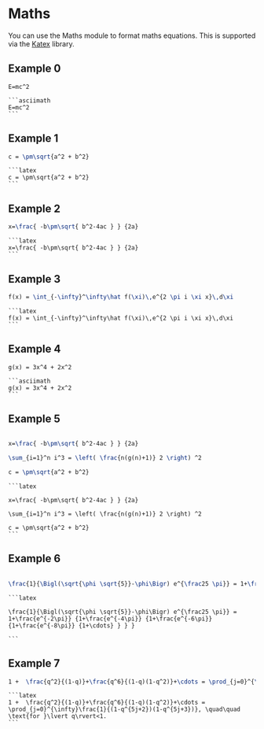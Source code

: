 # Maths

You can use the Maths module to format maths equations. This is supported via the [Katex](https://katex.org/) library.

## Example 0

```asciimath
E=mc^2
```
~~~
```asciimath
E=mc^2
```
~~~

## Example 1

```latex
c = \pm\sqrt{a^2 + b^2}
```
~~~
```latex
c = \pm\sqrt{a^2 + b^2}
```
~~~
## Example 2

```latex
x=\frac{ -b\pm\sqrt{ b^2-4ac } } {2a}
```
~~~
```latex
x=\frac{ -b\pm\sqrt{ b^2-4ac } } {2a}
```
~~~
## Example 3

```latex
f(x) = \int_{-\infty}^\infty\hat f(\xi)\,e^{2 \pi i \xi x}\,d\xi
```
~~~
```latex
f(x) = \int_{-\infty}^\infty\hat f(\xi)\,e^{2 \pi i \xi x}\,d\xi
```
~~~
## Example 4

```asciimath
g(x) = 3x^4 + 2x^2
```
~~~
```asciimath
g(x) = 3x^4 + 2x^2
```
~~~
## Example 5

```latex

x=\frac{ -b\pm\sqrt{ b^2-4ac } } {2a}

\sum_{i=1}^n i^3 = \left( \frac{n(g(n)+1)} 2 \right) ^2

c = \pm\sqrt{a^2 + b^2}
```
~~~
```latex

x=\frac{ -b\pm\sqrt{ b^2-4ac } } {2a}

\sum_{i=1}^n i^3 = \left( \frac{n(g(n)+1)} 2 \right) ^2

c = \pm\sqrt{a^2 + b^2}
```
~~~
## Example 6

~~~latex

\frac{1}{\Bigl(\sqrt{\phi \sqrt{5}}-\phi\Bigr) e^{\frac25 \pi}} = 1+\frac{e^{-2\pi}} {1+\frac{e^{-4\pi}} {1+\frac{e^{-6\pi}} {1+\frac{e^{-8\pi}} {1+\cdots} } } }

~~~
~~~
```latex

\frac{1}{\Bigl(\sqrt{\phi \sqrt{5}}-\phi\Bigr) e^{\frac25 \pi}} = 1+\frac{e^{-2\pi}} {1+\frac{e^{-4\pi}} {1+\frac{e^{-6\pi}} {1+\frac{e^{-8\pi}} {1+\cdots} } } }

```
~~~
## Example 7

~~~latex
1 +  \frac{q^2}{(1-q)}+\frac{q^6}{(1-q)(1-q^2)}+\cdots = \prod_{j=0}^{\infty}\frac{1}{(1-q^{5j+2})(1-q^{5j+3})}, \quad\quad \text{for }\lvert q\rvert<1.
~~~
~~~
```latex
1 +  \frac{q^2}{(1-q)}+\frac{q^6}{(1-q)(1-q^2)}+\cdots = \prod_{j=0}^{\infty}\frac{1}{(1-q^{5j+2})(1-q^{5j+3})}, \quad\quad \text{for }\lvert q\rvert<1.
```
~~~
